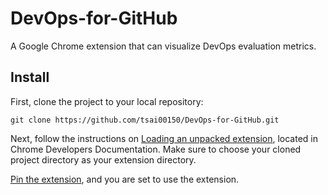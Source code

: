 # DevOps-for-GitHub
A Google Chrome extension that can visualize DevOps evaluation metrics. 

## Install
First, clone the project to your local repository:
```console
git clone https://github.com/tsai00150/DevOps-for-GitHub.git
```
Next, follow the instructions on [Loading an unpacked extension](https://developer.chrome.com/docs/extensions/mv3/getstarted/development-basics/#load-unpacked), located in Chrome Developers Documentation. Make sure to choose your cloned project directory as your extension directory.

[Pin the extension](https://developer.chrome.com/docs/extensions/mv3/getstarted/development-basics/#pin), and you are set to use the extension. 